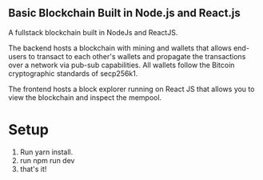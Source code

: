 ## Basic Blockchain Built in Node.js and React.js

A fullstack blockchain built in NodeJs and ReactJS.

The backend hosts a blockchain with mining and wallets that allows end-users to transact to each other's wallets and propagate the transactions over a network via pub-sub capabilities. All wallets follow the Bitcoin cryptographic standards of secp256k1.

The frontend hosts a block explorer running on React JS that allows you to view the blockchain and inspect the mempool.

# Setup
1. Run yarn install.
2. run npm run dev
3. that's it!
